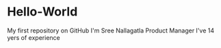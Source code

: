 # Hello-World
My first repository on GitHub
I'm Sree Nallagatla
Product Manager 
I've 14 yers of experience

